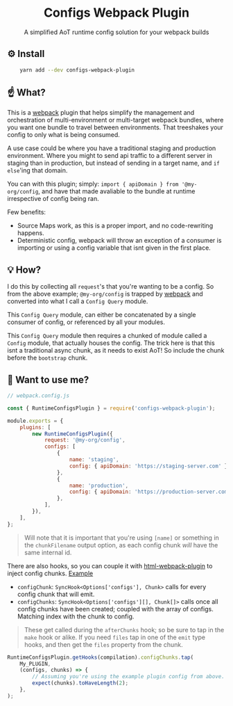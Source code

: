 <div align="center">
    <h1>Configs Webpack Plugin</h1>
    <p>A simplified AoT runtime config solution for your webpack builds</p>
</div>

## :gear: Install

```bash
    yarn add --dev configs-webpack-plugin
```

## :point_up: What?

This is a [webpack] plugin that helps simplify the management and orchestration
of multi-environment or multi-target webpack bundles, where you want one bundle
to travel between environments. That treeshakes your config to only what is
being consumed.

A use case could be where you have a traditional staging and production
environment. Where you might to send api traffic to a different server in
staging than in production, but instead of sending in a target name, and
`if else`'ing that domain.

You can with this plugin; simply: `import { apiDomain } from '@my-org/config`,
and have that made avaliable to the bundle at runtime irrespective of config
being ran.

Few benefits:

-   Source Maps work, as this is a proper import, and no code-rewriting happens.
-   Deterministic config, webpack will throw an exception of a consumer is
    importing or using a config variable that isnt given in the first place.

## :bulb: How?

I do this by collecting all `request`'s that you're wanting to be a config. So
from the above example; `@my-org/config` is trapped by [webpack] and converted
into what I call a `Config Query` module.

This `Config Query` module, can either be concatenated by a single consumer of
config, or referenced by all your modules.

This `Config Query` module then requires a chunked of module called a `Config`
module, that actually houses the config. The trick here is that this isnt a
traditional async chunk, as it needs to exist AoT! So include the chunk before
the `bootstrap` chunk.

## :rocket: Want to use me?

```js
// webpack.config.js

const { RuntimeConfigsPlugin } = require('configs-webpack-plugin');

module.exports = {
	plugins: [
		new RuntimeConfigsPlugin({
			request: '@my-org/config',
			configs: [
				{
					name: 'staging',
					config: { apiDomain: 'https://staging-server.com' },
				},
				{
					name: 'production',
					config: { apiDomain: 'https://production-server.com' },
				},
			],
		}),
	],
};
```

> Will note that it is important that you're using `[name]` or something in the
> `chunkFilename` output option, as each config chunk _will_ have the same
> internal id.

There are also hooks, so you can couple it with [html-webpack-plugin] to inject
config chunks.
[Example](https://github.com/maraisr/configs-webpack-plugin/blob/master/spec/with-html-webpack.spec.js#L29-L49)

-   `configChunk`: `SyncHook<Options['configs'], Chunk>` calls for every config
    chunk that will emit.
-   `configChunks`: `SyncHook<Options['configs'][], Chunk[]>` calls once all
    config chunks have been created; coupled with the array of configs. Matching
    index with the chunk to config.

> These get called during the `afterChunks` hook; so be sure to tap in the
> `make` hook or alike. If you need `files` tap in one of the `emit` type hooks,
> and then get the `files` property from the chunk.

```js
RuntimeConfigsPlugin.getHooks(compilation).configChunks.tap(
	My_PLUGIN,
	(configs, chunks) => {
		// Assuming you're using the example plugin config from above.
		expect(chunks).toHaveLength(2);
	},
);
```

[webpack]: https://webpack.js.org/
[html-webpack-plugin]: https://github.com/jantimon/html-webpack-plugin
